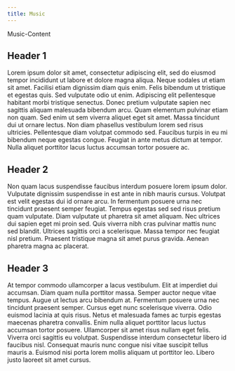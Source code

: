 ```yaml
---
title: Music
---
```


Music-Content

## Header 1
Lorem ipsum dolor sit amet, consectetur adipiscing elit, sed do eiusmod tempor incididunt ut labore et dolore magna aliqua. Neque sodales ut etiam sit amet. Facilisi etiam dignissim diam quis enim. Felis bibendum ut tristique et egestas quis. Sed vulputate odio ut enim. Adipiscing elit pellentesque habitant morbi tristique senectus. Donec pretium vulputate sapien nec sagittis aliquam malesuada bibendum arcu. Quam elementum pulvinar etiam non quam. Sed enim ut sem viverra aliquet eget sit amet. Massa tincidunt dui ut ornare lectus. Non diam phasellus vestibulum lorem sed risus ultricies. Pellentesque diam volutpat commodo sed. Faucibus turpis in eu mi bibendum neque egestas congue. Feugiat in ante metus dictum at tempor. Nulla aliquet porttitor lacus luctus accumsan tortor posuere ac.

## Header 2
Non quam lacus suspendisse faucibus interdum posuere lorem ipsum dolor. Vulputate dignissim suspendisse in est ante in nibh mauris cursus. Volutpat est velit egestas dui id ornare arcu. In fermentum posuere urna nec tincidunt praesent semper feugiat. Tempus egestas sed sed risus pretium quam vulputate. Diam vulputate ut pharetra sit amet aliquam. Nec ultrices dui sapien eget mi proin sed. Quis viverra nibh cras pulvinar mattis nunc sed blandit. Ultrices sagittis orci a scelerisque. Massa tempor nec feugiat nisl pretium. Praesent tristique magna sit amet purus gravida. Aenean pharetra magna ac placerat.

## Header 3
At tempor commodo ullamcorper a lacus vestibulum. Elit at imperdiet dui accumsan. Diam quam nulla porttitor massa. Semper auctor neque vitae tempus. Augue ut lectus arcu bibendum at. Fermentum posuere urna nec tincidunt praesent semper. Cursus eget nunc scelerisque viverra. Odio euismod lacinia at quis risus. Netus et malesuada fames ac turpis egestas maecenas pharetra convallis. Enim nulla aliquet porttitor lacus luctus accumsan tortor posuere. Ullamcorper sit amet risus nullam eget felis. Viverra orci sagittis eu volutpat. Suspendisse interdum consectetur libero id faucibus nisl. Consequat mauris nunc congue nisi vitae suscipit tellus mauris a. Euismod nisi porta lorem mollis aliquam ut porttitor leo. Libero justo laoreet sit amet cursus.
